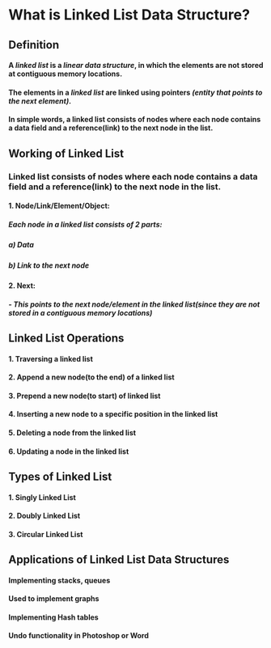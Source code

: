# What is Linked List Data Structure?

## Definition

#### A *linked list* is a *linear data structure*, in which the elements are not stored at contiguous memory locations.
#### The elements in a *linked list* are linked using pointers *(entity that points to the next element)*.
#### In simple words, a linked list consists of nodes where each node contains a data field and a reference(link) to the next node in the list.

## Working of Linked List

### Linked list consists of nodes where each node contains a data field and a reference(link) to the next node in the list.

#### **1. Node/Link/Element/Object:**
##### Each node in a linked list consists of 2 parts:
##### a) Data
##### b) Link to the next node

#### **2. Next:**
##### - This points to the next node/element in the linked list(since they are not stored in a contiguous memory locations)

## Linked List Operations

#### 1. Traversing a linked list
#### 2. Append a new node(to the end) of a linked list
#### 3. Prepend a new node(to start) of linked list
#### 4. Inserting a new node to a specific position in the linked list
#### 5. Deleting a node from the linked list
#### 6. Updating a node in the linked list

## Types of Linked List

#### 1. Singly Linked List
#### 2. Doubly Linked List
#### 3. Circular Linked List

## Applications of Linked List Data Structures

#### Implementing stacks, queues
#### Used to implement graphs
#### Implementing Hash tables
#### Undo functionality in Photoshop or Word
